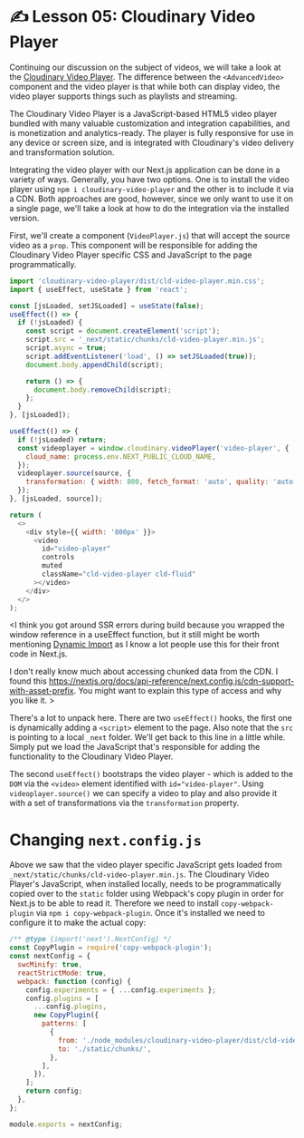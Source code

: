 # ✍️ Lesson 05: Cloudinary Video Player

Continuing our discussion on the subject of videos, we will take a look at the [Cloudinary Video Player](https://cloudinary.com/documentation/cloudinary_video_player). The difference between the `<AdvancedVideo>` component and the video player is that while both can display video, the video player supports things such as playlists and streaming.

The Cloudinary Video Player is a JavaScript-based HTML5 video player bundled with many valuable customization and integration capabilities, and is monetization and analytics-ready. The player is fully responsive for use in any device or screen size, and is integrated with Cloudinary's video delivery and transformation solution.

Integrating the video player with our Next.js application can be done in a variety of ways. Generally, you have two options. One is to install the video player using `npm i cloudinary-video-player` and the other is to include it via a CDN. Both approaches are good, however, since we only want to use it on a single page, we'll take a look at how to do the integration via the installed version.

First, we'll create a component (`VideoPlayer.js`) that will accept the source video as a `prop`. This component will be responsible for adding the Cloudinary Video Player specific CSS and JavaScript to the page programmatically.

```js
import 'cloudinary-video-player/dist/cld-video-player.min.css';
import { useEffect, useState } from 'react';

const [jsLoaded, setJSLoaded] = useState(false);
useEffect(() => {
  if (!jsLoaded) {
    const script = document.createElement('script');
    script.src = '_next/static/chunks/cld-video-player.min.js';
    script.async = true;
    script.addEventListener('load', () => setJSLoaded(true));
    document.body.appendChild(script);

    return () => {
      document.body.removeChild(script);
    };
  }
}, [jsLoaded]);

useEffect(() => {
  if (!jsLoaded) return;
  const videoplayer = window.cloudinary.videoPlayer('video-player', {
    cloud_name: process.env.NEXT_PUBLIC_CLOUD_NAME,
  });
  videoplayer.source(source, {
    transformation: { width: 800, fetch_format: 'auto', quality: 'auto' },
  });
}, [jsLoaded, source]);

return (
  <>
    <div style={{ width: '800px' }}>
      <video
        id="video-player"
        controls
        muted
        className="cld-video-player cld-fluid"
      ></video>
    </div>
  </>
);
```
<I think you got around SSR errors during build because you wrapped the window reference in a useEffect function, but it still might be worth mentioning [Dynamic Import](https://nextjs.org/docs/advanced-features/dynamic-import) as I know a lot people use this for their front code in Next.js.

I don't really know much about accessing chunked data from the CDN. I found this https://nextjs.org/docs/api-reference/next.config.js/cdn-support-with-asset-prefix. You might want to explain this type of access and why you like it. >

There's a lot to unpack here. There are two `useEffect()` hooks, the first one is dynamically adding a `<script>` element to the page. Also note that the `src` is pointing to a local `_next` folder. We'll get back to this line in a little while. Simply put we load the JavaScript that's responsible for adding the functionality to the Cloudinary Video Player.

The second `useEffect()` bootstraps the video player - which is added to the `DOM` via the `<video>` element identified with `id="video-player"`. Using `videoplayer.source()` we can specify a video to play and also provide it with a set of transformations via the `transformation` property.

# Changing `next.config.js`

Above we saw that the video player specific JavaScript gets loaded from `_next/static/chunks/cld-video-player.min.js`. The Cloudinary Video Player's JavaScript, when installed locally, needs to be programmatically copied over to
the `static` folder using Webpack's copy plugin in order for Next.js to be able to read it. Therefore we need to install `copy-webpack-plugin` via `npm i copy-webpack-plugin`. Once it's installed we need to configure it to make the actual copy:

```js
/** @type {import('next').NextConfig} */
const CopyPlugin = require('copy-webpack-plugin');
const nextConfig = {
  swcMinify: true,
  reactStrictMode: true,
  webpack: function (config) {
    config.experiments = { ...config.experiments };
    config.plugins = [
      ...config.plugins,
      new CopyPlugin({
        patterns: [
          {
            from: './node_modules/cloudinary-video-player/dist/cld-video-player.min.js',
            to: './static/chunks/',
          },
        ],
      }),
    ];
    return config;
  },
};

module.exports = nextConfig;
```
